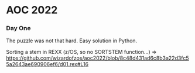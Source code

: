 # AOC 2022

### Day One
The puzzle was not that hard. Easy solution in Python.

Sorting a stem in REXX (z/OS, so no SORTSTEM function...) => https://github.com/wizardofzos/aoc2022/blob/8c48d431ad6c8b3a22d3fc55a2643ae690906ef6/d01.rex#L16 

